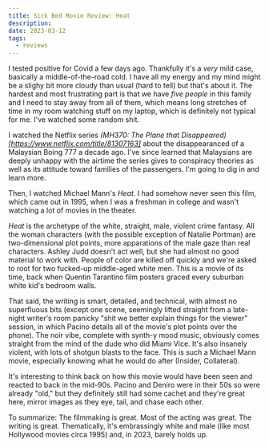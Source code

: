 ```yaml
---
title: Sick Bed Movie Review: Heat
description: 
date: 2023-03-12
tags:
  - reviews
---
```


I tested positive for Covid a few days ago. Thankfully it's a *very* mild case, basically a middle-of-the-road cold. I have all my energy and my mind might be a slighy bit more cloudy than usual (hard to tell) but that's about it. The hardest and most frustrating part is that we have *five people* in this family and I need to stay away from all of them, which means long stretches of time in my room watching stuff on my laptop, which is definitely not typical for me. I've watched some random shit. 

I watched the Netflix series *(MH370: The Plane that Disappeared)[https://www.netflix.com/title/81307163]* about the disappearanced of a Malaysian Boing 777 a decade ago. I've since learned that Malaysians are deeply unhappy with the airtime the series gives to conspiracy theories as well as its attitude toward families of the passengers. I'm going to dig in and learn more.

Then, I watched Michael Mann's *Heat*. I had somehow never seen this film, which came out in 1995, when I was a freshman in college and wasn't watching a lot of movies in the theater. 

*Heat* is the archetype of the white, straight, male, violent crime fantasy. All the woman characters (with the possible exception of Natalie Portman) are two-dimensional plot points, more apparations of the male gaze than real characters. Ashley Judd doesn't act well, but she had almost no good material to work with. People of color are killed off quickly and we're asked to root for two fucked-up middle-aged white men. This is a movie of its time, back when Quentin Tarantino film posters graced every suburban white kid's bedroom walls. 

That said, the writing is smart, detailed, and technical, with almost no superfluous bits (except one scene, seemingly lifted straight from a late-night writer's room panicky "shit we better explain things for the viewer" session, in which Pacino details all of the movie's plot points over the phone). The noir vibe, complete with synth-y mood music, obviously comes straight from the mind of the dude who did Miami Vice. It's also insanely violent, with lots of shotgun blasts to the face. This is such a Michael Mann movie, especially knowing what he would do after (Insider, Collateral). 

It's interesting to think back on how this movie would have been seen and reacted to back in the mid-90s. Pacino and Deniro were in their 50s so were already "old," but they definitely still had some cachet and they're great here, mirror images as they eye, tail, and chase each other. 

To summarize: The filmmaking is great. Most of the acting was great. The writing is great. Thematically, it's embrassingly white and male (like most Hollywood movies circa 1995) and, in 2023, barely holds up. 

